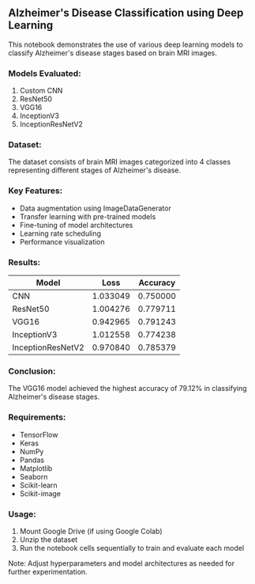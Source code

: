 ## Alzheimer's Disease Classification using Deep Learning

This notebook demonstrates the use of various deep learning models to classify Alzheimer's disease stages based on brain MRI images.

### Models Evaluated:
1. Custom CNN
2. ResNet50
3. VGG16
4. InceptionV3
5. InceptionResNetV2

### Dataset:
The dataset consists of brain MRI images categorized into 4 classes representing different stages of Alzheimer's disease.

### Key Features:
- Data augmentation using ImageDataGenerator
- Transfer learning with pre-trained models
- Fine-tuning of model architectures
- Learning rate scheduling
- Performance visualization

### Results:
| Model             | Loss     | Accuracy |
|-------------------|----------|----------|
| CNN               | 1.033049 | 0.750000 |
| ResNet50          | 1.004276 | 0.779711 |
| VGG16             | 0.942965 | 0.791243 |
| InceptionV3       | 1.012558 | 0.774238 |
| InceptionResNetV2 | 0.970840 | 0.785379 |

### Conclusion:
The VGG16 model achieved the highest accuracy of 79.12% in classifying Alzheimer's disease stages.

### Requirements:
- TensorFlow
- Keras
- NumPy
- Pandas
- Matplotlib
- Seaborn
- Scikit-learn
- Scikit-image

### Usage:
1. Mount Google Drive (if using Google Colab)
2. Unzip the dataset
3. Run the notebook cells sequentially to train and evaluate each model

Note: Adjust hyperparameters and model architectures as needed for further experimentation.
